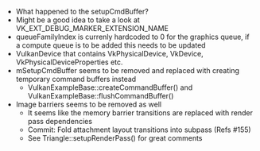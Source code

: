 * What happened to the setupCmdBuffer?
* Might be a good idea to take a look at VK_EXT_DEBUG_MARKER_EXTENSION_NAME
* queueFamilyIndex is currenly hardcoded to 0 for the graphics queue, if a compute queue is to be added this needs to be updated
* VulkanDevice that contains VkPhysicalDevice, VkDevice, VkPhysicalDeviceProperties etc.
* mSetupCmdBuffer seems to be removed and replaced with creating temporary command buffers instead
	- VulkanExampleBase::createCommandBuffer() and VulkanExampleBase::flushCommandBuffer()
* Image barriers seems to be removed as well
	- It seems like the memory barrier transitions are replaced with render pass dependencies
	- Commit: Fold attachment layout transitions into subpass (Refs #155)
	- See Triangle::setupRenderPass() for great comments